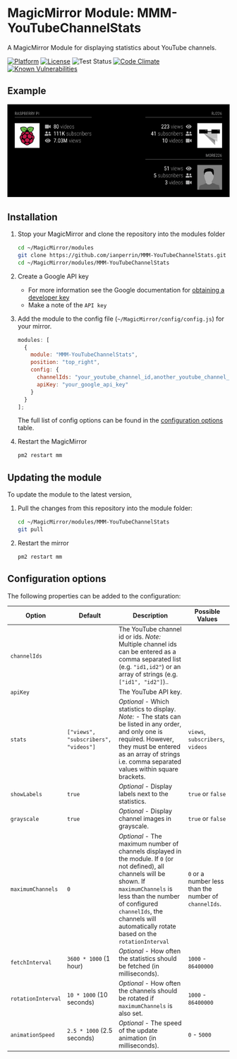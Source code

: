 # MagicMirror Module: MMM-YouTubeChannelStats

A MagicMirror Module for displaying statistics about YouTube channels.

[![Platform](https://img.shields.io/badge/platform-MagicMirror-informational)](https://MagicMirror.builders)
[![License](https://img.shields.io/badge/license-MIT-informational)](https://raw.githubusercontent.com/ianperrin/MMM-YouTubeChannelStats/master/LICENSE)
![Test Status](https://github.com/ianperrin/MMM-YouTubeChannelStats/actions/workflows/node.js.yml/badge.svg)
[![Code Climate](https://codeclimate.com/github/ianperrin/MMM-YouTubeChannelStats/badges/gpa.svg)](https://codeclimate.com/github/ianperrin/MMM-YouTubeChannelStats)
[![Known Vulnerabilities](https://snyk.io/test/github/ianperrin/MMM-YouTubeChannelStats/badge.svg)](https://snyk.io/test/github/ianperrin/MMM-YouTubeChannelStats)

## Example

![Example screenshot](.github/example.gif)

## Installation

1. Stop your MagicMirror and clone the repository into the modules folder

   ```bash
   cd ~/MagicMirror/modules
   git clone https://github.com/ianperrin/MMM-YouTubeChannelStats.git
   cd ~/MagicMirror/modules/MMM-YouTubeChannelStats
   ```

2. Create a Google API key

   - For more information see the Google documentation for [obtaining a developer key](https://developers.google.com/youtube/v3/getting-started)
   - Make a note of the `API key`

3. Add the module to the config file (`~/MagicMirror/config/config.js`) for your mirror.

   ```javascript
   modules: [
     {
       module: "MMM-YouTubeChannelStats",
       position: "top_right",
       config: {
         channelIds: "your_youtube_channel_id,another_youtube_channel_id",
         apiKey: "your_google_api_key"
       }
     }
   ];
   ```

   The full list of config options can be found in the [configuration options](#configuration-options) table.

4. Restart the MagicMirror

   ```bash
   pm2 restart mm
   ```

## Updating the module

To update the module to the latest version,

1. Pull the changes from this repository into the module folder:

   ```bash
   cd ~/MagicMirror/modules/MMM-YouTubeChannelStats
   git pull
   ```

2. Restart the mirror

   ```bash
   pm2 restart mm
   ```

## Configuration options

The following properties can be added to the configuration:

| **Option**         | **Default**                          | **Description**                                                                                                                                                                                                                                                           | **Possible Values**                                   |
| ------------------ | ------------------------------------ | ------------------------------------------------------------------------------------------------------------------------------------------------------------------------------------------------------------------------------------------------------------------------- | ----------------------------------------------------- |
| `channelIds`       |                                      | The YouTube channel id or ids. _Note:_ Multiple channel ids can be entered as a comma separated list (e.g. `"id1,id2"`) or an array of strings (e.g. `["id1", "id2"]`)..                                                                                                  |                                                       |
| `apiKey`           |                                      | The YouTube API key.                                                                                                                                                                                                                                                      |                                                       |
| `stats`            | `["views", "subscribers", "videos"]` | _Optional_ - Which statistics to display. _Note:_ - The stats can be listed in any order, and only one is required. However, they must be entered as an array of strings i.e. comma separated values within square brackets.                                              | `views`, `subscribers`, `videos`                      |
| `showLabels`       | `true`                               | _Optional_ - Display labels next to the statistics.                                                                                                                                                                                                                       | `true` or `false`                                     |
| `grayscale`        | `true`                               | _Optional_ - Display channel images in grayscale.                                                                                                                                                                                                                         | `true` or `false`                                     |
| `maximumChannels`  | `0`                                  | _Optional_ - The maximum number of channels displayed in the module. If `0` (or not defined), all channels will be shown. If `maximumChannels` is less than the number of configured `channelIds`, the channels will automatically rotate based on the `rotationInterval` | `0` or a number less than the number of `channelIds`. |
| `fetchInterval`    | `3600 * 1000` (1 hour)               | _Optional_ - How often the statistics should be fetched (in milliseconds).                                                                                                                                                                                                | `1000` - `86400000`                                   |
| `rotationInterval` | `10 * 1000` (10 seconds)             | _Optional_ - How often the channels should be rotated if `maximumChannels` is also set.                                                                                                                                                                                   | `1000` - `86400000`                                   |
| `animationSpeed`   | `2.5 * 1000` (2.5 seconds)           | _Optional_ - The speed of the update animation (in milliseconds).                                                                                                                                                                                                         | `0` - `5000`                                          |
